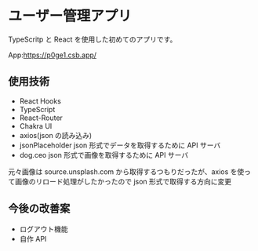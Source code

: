 # ユーザー管理アプリ

TypeScritp と React を使用した初めてのアプリです。

App:https://p0ge1.csb.app/

## 使用技術

- React Hooks
- TypeScript
- React-Router
- Chakra UI
- axios(json の読み込み)
- jsonPlaceholder json 形式でデータを取得するために API サーバ
- dog.ceo json 形式で画像を取得するために API サーバ

元々画像は source.unsplash.com から取得するつもりだったが、axios を使って画像のリロード処理がしたかったので json 形式で取得する方向に変更

## 今後の改善案

- ログアウト機能
- 自作 API
